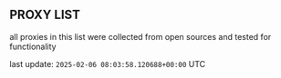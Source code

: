 ## PROXY LIST

all proxies in this list were collected from open sources and tested for functionality

last update: `2025-02-06 08:03:58.120688+00:00` UTC